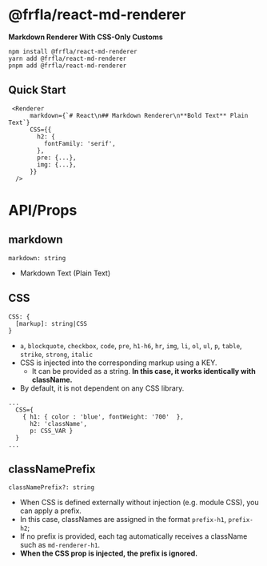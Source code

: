 # @frfla/react-md-renderer

**Markdown Renderer With CSS-Only Customs**

```
npm install @frfla/react-md-renderer
yarn add @frfla/react-md-renderer
pnpm add @frfla/react-md-renderer
```

## Quick Start

```
 <Renderer
      markdown={`# React\n## Markdown Renderer\n**Bold Text** Plain Text`}
      CSS={{
        h2: {
          fontFamily: 'serif',
        },
        pre: {...},
        img: {...},
      }}
  />
```

# API/Props

## markdown

```
markdown: string
```

- Markdown Text (Plain Text)

## CSS

```
CSS: {
  [markup]: string|CSS
}
```

- `a`, `blockquote`, `checkbox`, `code`, `pre`, `h1-h6`, `hr`, `img`, `li`, `ol`, `ul`, `p`, `table`, `strike`, `strong`, `italic`
- CSS is injected into the corresponding markup using a KEY.
  - It can be provided as a string. **In this case, it works identically with className.**
- By default, it is not dependent on any CSS library.

```
...
  CSS={
    { h1: { color : 'blue', fontWeight: '700'  },
      h2: 'className',
      p: CSS_VAR }
  }
...
```

## classNamePrefix

```
classNamePrefix?: string
```

- When CSS is defined externally without injection (e.g. module CSS), you can apply a prefix.
- In this case, classNames are assigned in the format `prefix-h1`, `prefix-h2`;
- If no prefix is provided, each tag automatically receives a className such as `md-renderer-h1`.
- **When the CSS prop is injected, the prefix is ignored.**
